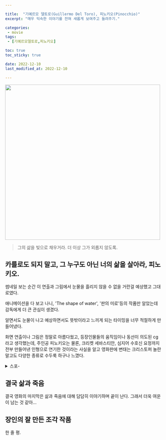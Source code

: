 ```yaml
---

title:  "기예르모 델토로(Guillermo Del Toro), 피노키오(Pinocchio)"
excerpt: "매우 익숙한 이야기를 전혀 새롭게 보여주고 들려주기."

categories:
 - movie
tags:
 - [기예르모델토로,피노키오]

toc: true
toc_sticky: true

date: 2022-12-10
last_modified_at: 2022-12-10

---
```

<image src="https://user-images.githubusercontent.com/18319629/206830480-3c5e84bd-b45b-4901-a1cb-5a0445700a63.jpg" title="기예르모 델 토로, 피노키오" alt="" width="500">  

>그의 삶을 빛으로 채우거라. 더 이상 그가 외롭지 않도록.

## 카를로도 되지 말고, 그 누구도 아닌 너의 삶을 살아라, 피노키오.
썸네일 보는 순간 이 연출과 그림에서 눈물을 흘리지 않을 수 없을 거란걸 예상했고 그대로였다.  

애니메이션을 다 보고 나니, 'The shape of water', '판의 미로'등의 작품만 알았는데 감독에게 더 큰 관심이 생겼다.  

알면서도 눈물이 나고 예상하면서도 뜻밖이라고 느끼게 되는 타이밍을 너무 적절하게 만들어냈다.  

화면 연출이나 그림은 정말로 아름다웠고, 등장인물들의 움직임이나 동선이 의도된 cg라고 생각했는데, 주인공 피노키오는 물론, 크리켓 세바스티안, 심지어 수호신 요정까지 전부 만들어낸 인형으로 연기한 것이라는 사실을 알고 영화판에 변태는 크리스토퍼 놀란 말고도 다양한 종류로 수두룩 하구나 느꼈다.  

<details>
<summary>스포-</summary>

후반에 원래대로라면 '쨔란~ 살아났지요!' 하면서 끝나야 하는데 그 후의 이야기들을 보면서 너무 깊이 들어가는 것 아닌가 슬퍼지긴 했지만 결국엔 그것이 감독이 보여주고자 하는 느낌이라는 걸 알았다.  
그것마저도 아름다웠고 그 부분의 연출이 가장 기억에 남았다. 특히 한 명 한 명 먼저 떠나는 동반자들, 마지막에 지팡이를 짚게 된 원숭이와 함께 꽃을 들고 가족묘지로 향하는데 도착했을때는 원숭이가 사라지고 원숭이의 묘비에 꽃을 놓는 장면.
</details>

## 결국 삶과 죽음
결국 영화의 마지막은 삶과 죽음에 대해 담담히 이야기하며 끝이 난다. 그래서 더욱 여운이 남는 것 같아...

## 장인의 잘 만든 조각 작품
한 줄 평.